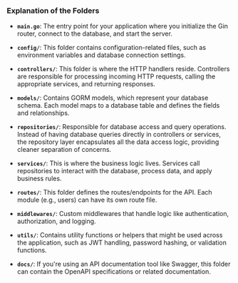 ### Explanation of the Folders

- **`main.go`**: The entry point for your application where you initialize the Gin router, connect to the database, and start the server.

- **`config/`**: This folder contains configuration-related files, such as environment variables and database connection settings.

- **`controllers/`**: This folder is where the HTTP handlers reside. Controllers are responsible for processing incoming HTTP requests, calling the appropriate services, and returning responses.

- **`models/`**: Contains GORM models, which represent your database schema. Each model maps to a database table and defines the fields and relationships.

- **`repositories/`**: Responsible for database access and query operations. Instead of having database queries directly in controllers or services, the repository layer encapsulates all the data access logic, providing cleaner separation of concerns.

- **`services/`**: This is where the business logic lives. Services call repositories to interact with the database, process data, and apply business rules.

- **`routes/`**: This folder defines the routes/endpoints for the API. Each module (e.g., users) can have its own route file.

- **`middlewares/`**: Custom middlewares that handle logic like authentication, authorization, and logging.

- **`utils/`**: Contains utility functions or helpers that might be used across the application, such as JWT handling, password hashing, or validation functions.

- **`docs/`**: If you're using an API documentation tool like Swagger, this folder can contain the OpenAPI specifications or related documentation.
